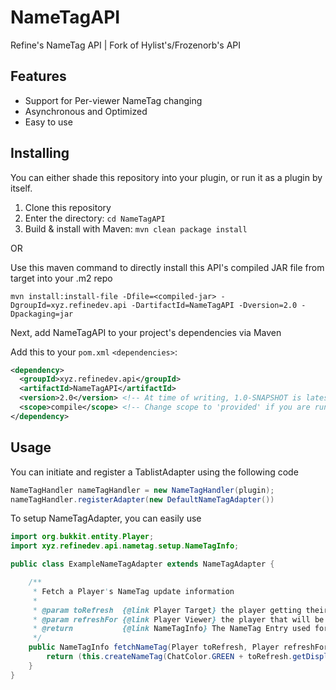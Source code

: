 # NameTagAPI
Refine's NameTag API | Fork of Hylist's/Frozenorb's API

## Features
- Support for Per-viewer NameTag changing
- Asynchronous and Optimized
- Easy to use

## Installing
You can either shade this repository into your plugin, or run it as a plugin by itself.

1. Clone this repository
2. Enter the directory: `cd NameTagAPI`
3. Build & install with Maven: `mvn clean package install`

OR

Use this maven command to directly install this API's compiled JAR file from target into your .m2 repo

```
mvn install:install-file -Dfile=<compiled-jar> -DgroupId=xyz.refinedev.api -DartifactId=NameTagAPI -Dversion=2.0 -Dpackaging=jar
```

Next, add NameTagAPI to your project's dependencies via Maven

Add this to your `pom.xml` `<dependencies>`:
```xml
<dependency>
  <groupId>xyz.refinedev.api</groupId>
  <artifactId>NameTagAPI</artifactId>
  <version>2.0</version> <!-- At time of writing, 1.0-SNAPSHOT is latest version.  See the pom.xml for the latest version -->
  <scope>compile</scope> <!-- Change scope to 'provided' if you are running the api as a plugin rather than shading it -->
</dependency>
```

## Usage

You can initiate and register a TablistAdapter using the following code
```java
NameTagHandler nameTagHandler = new NameTagHandler(plugin);
nameTagHandler.registerAdapter(new DefaultNameTagAdapter())
```

To setup NameTagAdapter, you can easily use

```java
import org.bukkit.entity.Player;
import xyz.refinedev.api.nametag.setup.NameTagInfo;

public class ExampleNameTagAdapter extends NameTagAdapter {

    /**
     * Fetch a Player's NameTag update information
     *
     * @param toRefresh  {@link Player Target} the player getting their nameTag Refreshed
     * @param refreshFor {@link Player Viewer} the player that will be receiving the update
     * @return           {@link NameTagInfo} The NameTag Entry used for updates
     */
    public NameTagInfo fetchNameTag(Player toRefresh, Player refreshFor) {
        return (this.createNameTag(ChatColor.GREEN + toRefresh.getDisplayName(), ""));
    }
}
```
